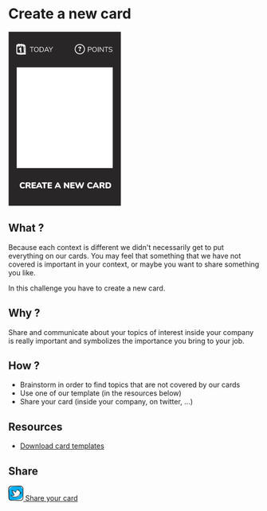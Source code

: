 # Create a new card
![Create a new card](images/create-a-new-card.png)  

## What ?
Because each context is different we didn't necessarily get to put everything on our cards.
You may feel that something that we have not covered is important in your context, or maybe you want to share something you like.

In this challenge you have to create a new card.

## Why ?
Share and communicate about your topics of interest inside your company is really important and symbolizes the importance you bring to your job.

## How ?
- Brainstorm in order to find topics that are not covered by our cards
- Use one of our template (in the resources below)
- Share your card (inside your company, on twitter, ...)

## Resources
* [Download card templates](../card-templates.pdf)

## Share
![Share](../images/twitter.png)[ Share your card](https://twitter.com/home?status=I%20have%20just%20completed%20the%20Create%20a%20new%20card%20%23craft_challenges%20from%20%40agilepartner%20http://tiny.cc/p7v5vy)